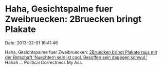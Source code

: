 Haha, Gesichtspalme fuer Zweibruecken: 2Bruecken bringt Plakate
===============================================================

Date: 2013-02-01 16:41:46

Haha, Gesichtspalme fuer Zweibruecken: [2Bruecken bringt Plakate raus
mit der Botschaft \'Nuechtern sein ist cool. Besoffen sein dagegen
schwul.\'](http://www.spiegel.de/schulspiegel/kalender-der-stadt-zweibruecken-wird-als-schwulenfeindlich-kritisiert-a-881021.html)
Hahah \... Political Correctness My Ass.
